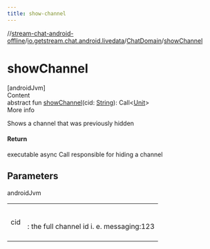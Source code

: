 ```yaml
---
title: show-channel
---
```

//[stream-chat-android-offline](../../../index.md)/[io.getstream.chat.android.livedata](../index.md)/[ChatDomain](index.md)/[showChannel](showChannel.md)



# showChannel  
[androidJvm]  
Content  
abstract fun [showChannel](showChannel.md)(cid: [String](https://kotlinlang.org/api/latest/jvm/stdlib/kotlin/-string/index.html)): Call&lt;[Unit](https://kotlinlang.org/api/latest/jvm/stdlib/kotlin/-unit/index.html)&gt;  
More info  


Shows a channel that was previously hidden



#### Return  


executable async Call responsible for hiding a channel



## Parameters  
  
androidJvm  
  
| | |
|---|---|
| <a name="io.getstream.chat.android.livedata/ChatDomain/showChannel/#kotlin.String/PointingToDeclaration/"></a>cid| <a name="io.getstream.chat.android.livedata/ChatDomain/showChannel/#kotlin.String/PointingToDeclaration/"></a><br/><br/>: the full channel id i. e. messaging:123<br/><br/>|
  
  



